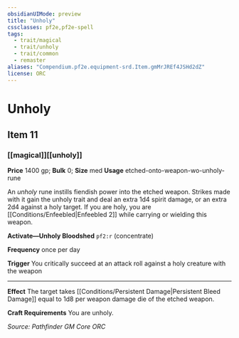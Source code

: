 ```yaml
---
obsidianUIMode: preview
title: "Unholy"
cssclasses: pf2e,pf2e-spell
tags:
  - trait/magical
  - trait/unholy
  - trait/common
  - remaster
aliases: "Compendium.pf2e.equipment-srd.Item.gmMrJREf4JSHd2dZ"
license: ORC
---
```

# Unholy
## Item 11
### [[magical]][[unholy]]


**Price** 1400 gp; 
**Bulk** 0; **Size** med
**Usage** etched-onto-weapon-wo-unholy-rune

An _unholy_ rune instills fiendish power into the etched weapon. Strikes made with it gain the unholy trait and deal an extra 1d4 spirit damage, or an extra 2d4 against a holy target. If you are holy, you are [[Conditions/Enfeebled|Enfeebled 2]] while carrying or wielding this weapon.

**Activate—Unholy Bloodshed** `pf2:r` (concentrate)

**Frequency** once per day

**Trigger** You critically succeed at an attack roll against a holy creature with the weapon

* * *

**Effect** The target takes [[Conditions/Persistent Damage|Persistent Bleed Damage]] equal to 1d8 per weapon damage die of the etched weapon.

**Craft Requirements** You are unholy.

*Source: Pathfinder GM Core*
*ORC*
